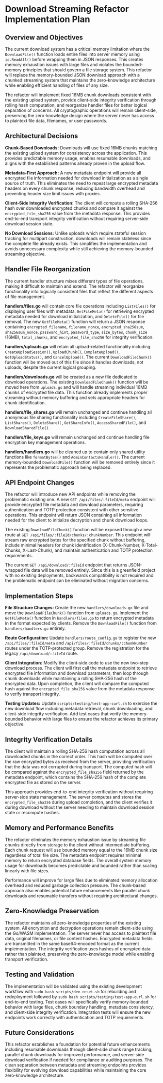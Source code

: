 # Download Streaming Refactor Implementation Plan

## Overview and Objectives

The current download system has a critical memory limitation where the `DownloadFile()` function loads entire files into server memory using `io.ReadAll()` before wrapping them in JSON responses. This creates memory exhaustion issues with large files and violates the bounded-memory principles that should govern a file storage system. This refactor will replace the memory-bounded JSON download approach with a chunked streaming system that maintains the zero-knowledge architecture while enabling efficient handling of files of any size.

The refactor will implement fixed 16MB chunk downloads consistent with the existing upload system, provide client-side integrity verification through rolling hash computation, and reorganize handler files for better logical separation of concerns. All cryptographic operations will remain client-side, preserving the zero-knowledge design where the server never has access to plaintext file data, filenames, or user passwords.

## Architectural Decisions

**Chunk-Based Downloads:** Downloads will use fixed 16MB chunks matching the existing upload system for consistency across the application. This provides predictable memory usage, enables resumable downloads, and aligns with the established patterns already proven in the upload flow.

**Metadata-First Approach:** A new metadata endpoint will provide all encrypted file information needed for download initialization as a single source of truth. This eliminates the need to repeat large encrypted metadata headers on every chunk response, reducing bandwidth overhead and preventing header size limit issues with proxies.

**Client-Side Integrity Verification:** The client will compute a rolling SHA-256 hash over downloaded encrypted chunks and compare it against the `encrypted_file_sha256` value from the metadata response. This provides end-to-end transport integrity verification without requiring server-side download session state.

**No Download Sessions:** Unlike uploads which require stateful session tracking for multipart construction, downloads will remain stateless since the complete file already exists. This simplifies the implementation and avoids unnecessary complexity while still achieving the memory-bounded streaming objective.

## Handler File Reorganization

The current handler structure mixes different types of file operations, making it difficult to maintain and extend. The refactor will reorganize functionality into logically consistent files that reflect the different aspects of file management.

**handlers/files.go** will contain core file operations including `ListFiles()` for displaying user files with metadata, `GetFileMeta()` for retrieving encrypted metadata needed for download initialization, and `DeleteFile()` for file removal. The new `GetFileMeta()` function will return a JSON response containing `encrypted_filename`, `filename_nonce`, `encrypted_sha256sum`, `sha256sum_nonce`, `password_hint`, `password_type`, `size_bytes`, `chunk_size` (16MB), `total_chunks`, and `encrypted_file_sha256` for integrity verification.

**handlers/uploads.go** will retain all upload-related functionality including `CreateUploadSession()`, `UploadChunk()`, `CompleteUpload()`, `GetUploadStatus()`, and `CancelUpload()`. The current `DownloadFileChunk()` function will be moved out of this file since it handles downloads, not uploads, despite the current logical grouping.

**handlers/downloads.go** will be created as a new file dedicated to download operations. The existing `DownloadFileChunk()` function will be moved here from `uploads.go` and will handle streaming individual 16MB chunks of encrypted file data. This function already implements proper streaming without memory buffering and sets appropriate headers for chunk identification.

**handlers/file_shares.go** will remain unchanged and continue handling all anonymous file sharing functionality including `CreateFileShare()`, `ListShares()`, `DeleteShare()`, `GetShareInfo()`, `AccessSharedFile()`, and `DownloadSharedFile()`.

**handlers/file_keys.go** will remain unchanged and continue handling file encryption key management operations.

**handlers/handlers.go** will be cleaned up to contain only shared utility functions like `formatBytes()` and `AdminContactsHandler()`. The current memory-bounded `DownloadFile()` function will be removed entirely since it represents the problematic approach being replaced.

## API Endpoint Changes

The refactor will introduce new API endpoints while removing the problematic existing one. A new `GET /api/files/:fileId/meta` endpoint will provide encrypted file metadata and download parameters, requiring authentication and TOTP protection consistent with other sensitive operations. This endpoint will return JSON containing all information needed for the client to initialize decryption and chunk download loops.

The existing `DownloadFileChunk()` function will be exposed through a new route at `GET /api/files/:fileId/chunks/:chunkNumber`. This endpoint will stream raw encrypted bytes for the specified chunk without buffering, include minimal headers for chunk identification (X-Chunk-Number, X-Total-Chunks, X-Last-Chunk), and maintain authentication and TOTP protection requirements.

The current `GET /api/download/:fileId` endpoint that returns JSON-wrapped file data will be removed entirely. Since this is a greenfield project with no existing deployments, backwards compatibility is not required and the problematic endpoint can be eliminated without migration concerns.

## Implementation Steps

**File Structure Changes:** Create the new `handlers/downloads.go` file and move the `DownloadFileChunk()` function from `uploads.go`. Implement the `GetFileMeta()` function in `handlers/files.go` to return encrypted metadata in the format expected by clients. Remove the `DownloadFile()` function from `handlers/handlers.go` entirely.

**Route Configuration:** Update `handlers/route_config.go` to register the new `/api/files/:fileId/meta` and `/api/files/:fileId/chunks/:chunkNumber` routes under the TOTP-protected group. Remove the registration for the legacy `/api/download/:fileId` route.

**Client Integration:** Modify the client-side code to use the new two-step download process. The client will first call the metadata endpoint to retrieve encrypted file information and download parameters, then loop through chunk downloads while maintaining a rolling SHA-256 hash of the encrypted data. Upon completion, the client will compare the computed hash against the `encrypted_file_sha256` value from the metadata response to verify transport integrity.

**Testing Updates:** Update `scripts/testing/test-app-curl.sh` to exercise the new download flow including metadata retrieval, chunk downloading, and client-side integrity verification. Add test cases that verify the memory-bounded behavior with large files to ensure the refactor achieves its primary objective.

## Integrity Verification Details

The client will maintain a rolling SHA-256 hash computation across all downloaded chunks in the correct order. This hash will be computed over the raw encrypted bytes as received from the server, providing verification that the data was not corrupted during transport. The computed hash will be compared against the `encrypted_file_sha256` field returned by the metadata endpoint, which contains the SHA-256 hash of the complete encrypted file as stored on the server.

This approach provides end-to-end integrity verification without requiring server-side state management. The server computes and stores the `encrypted_file_sha256` during upload completion, and the client verifies it during download without the server needing to maintain download session state or recompute hashes.

## Memory and Performance Benefits

The refactor eliminates the memory exhaustion issue by streaming file chunks directly from storage to the client without intermediate buffering. Each chunk request will use bounded memory equal to the 16MB chunk size regardless of total file size. The metadata endpoint requires minimal memory to return encrypted database fields. The overall system memory usage for downloads becomes predictable and bounded rather than scaling linearly with file sizes.

Performance will improve for large files due to eliminated memory allocation overhead and reduced garbage collection pressure. The chunk-based approach also enables potential future enhancements like parallel chunk downloads and resumable transfers without requiring architectural changes.

## Zero-Knowledge Preservation

The refactor maintains all zero-knowledge properties of the existing system. All encryption and decryption operations remain client-side using the Go/WASM implementation. The server never has access to plaintext file data, original filenames, or file content hashes. Encrypted metadata fields are transmitted in the same base64-encoded format as the current implementation. The integrity verification uses hashes of encrypted data rather than plaintext, preserving the zero-knowledge model while enabling transport verification.

## Testing and Validation

The implementation will be validated using the existing development workflow with `sudo bash scripts/dev-reset.sh` for rebuilding and redeployment followed by `sudo bash scripts/testing/test-app-curl.sh` for end-to-end testing. Test cases will specifically verify memory-bounded behavior with large files, chunk boundary handling, metadata consistency, and client-side integrity verification. Integration tests will ensure the new endpoints work correctly with authentication and TOTP requirements.

## Future Considerations

This refactor establishes a foundation for potential future enhancements including resumable downloads through client-side chunk range tracking, parallel chunk downloads for improved performance, and server-side download verification if needed for compliance or auditing purposes. The clean separation between metadata and streaming endpoints provides flexibility for evolving download capabilities while maintaining the core zero-knowledge architecture.